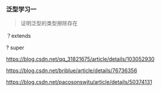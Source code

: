 ### 泛型学习一

> 证明泛型的类型擦除存在

？extends  



? super







<https://blog.csdn.net/qq_31821675/article/details/103052930>



<https://blog.csdn.net/briblue/article/details/76736356>



<https://blog.csdn.net/pacosonswjtu/article/details/50374131>



